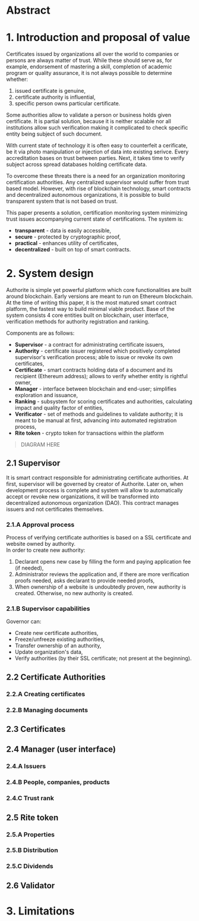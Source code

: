 # Abstract

# 1. Introduction and proposal of value

Certificates issued by organizations all over the world to companies or persons are always matter of trust. While these should serve as, for example, endorsement of mastering a skill, completion of academic program or quality assurance, it is not always possible to determine whether:
1. issued certificate is genuine,
2. certificate authority is influential,
3. specific person owns particular certificate.

Some authorities allow to validate a person or business holds given certificate. It is partial solution, because it is neither scalable nor all institutions allow such verification making it complicated to check specific entity being subject of such document.

With current state of technology it is often easy to counterfeit a cerificate, be it via photo manipulation or injection of data into existing serivce. Every accreditation bases on trust between parties. Next, it takes time to verify subject across spread databases holding certificate data.

To overcome these threats there is a need for an organization monitoring certification authorities. Any centralized supervisor would suffer from trust based model. However, with rise of blockchain technology, smart contracts and decentralized autonomous organizations, it is possible to build transparent system that is not based on trust.

This paper presents a solution, certification monitoring system minimizing trust issues accompanying current state of certifications. The system is:
- **transparent** - data is easily accessible,
- **secure** - protected by cryptographic proof,
- **practical** - enhances utility of certificates,
- **decentralized** - built on top of smart contracts.

# 2. System design

Authorite is simple yet powerful platform which core functionalities are built around blockchain. Early versions are meant to run on Ethereum blockchain. At the time of writing this paper, it is the most matured smart contract platform, the fastest way to build minimal viable product.
Base of the system consists 4 core entities built on blockchain, user interface, verification methods for authority registration and ranking.

Components are as follows:
- **Supervisor** - a contract for administrating certificate issuers,
- **Authority** - certificate issuer registered which positively completed supervisor's verification process; able to issue or revoke its own certificates,
- **Certificate** - smart contracts holding data of a document and its recipient (Ethereum address); allows to verify whether entity is rightful owner,
- **Manager** - interface between blockchain and end-user; simplifies exploration and issuance,
- **Ranking** - subsystem for scoring certificates and authorities, calculating impact and quality factor of entities,
- **Verificator** - set of methods and guidelines to validate authority; it is meant to be manual at first, advancing into automated registration process,
- **Rite token** - crypto token for transactions within the platform

> DIAGRAM HERE



## 2.1 Supervisor

It is smart contract responsible for administrating certificate authorities. At first, supervisor will be governed by creator of Authorite. Later on, when development process is complete and system will allow to automatically accept or revoke new organizations, it will be transformed into decentralized autonomous organization (DAO).
This contract manages issuers and not certificates themselves.

### 2.1.A Approval process
Process of verifying certificate authorities is based on a SSL certificate and website owned by authority.  
In order to create new authority:
1. Declarant opens new case by filling the form and paying application fee (if needed),
2. Administrator reviews the application and, if there are more verification proofs needed, asks declarant to provide needed proofs,
3. When ownership of a website is undoubtedly proven, new authority is created. Otherwise, no new authority is created.

### 2.1.B Supervisor capabilities
Governor can:
* Create new certificate authorities,
* Freeze/unfreeze existing authorities,
* Transfer ownership of an authority,
* Update organization's data,
* Verify authorities (by their SSL certificate; not present at the beginning).

## 2.2 Certificate Authorities

### 2.2.A Creating certificates
### 2.2.B Managing documents

## 2.3 Certificates

## 2.4 Manager (user interface)
### 2.4.A Issuers
### 2.4.B People, companies, products
### 2.4.C Trust rank

## 2.5 Rite token
### 2.5.A Properties
### 2.5.B Distribution
### 2.5.C Dividends

## 2.6 Validator

# 3. Limitations
